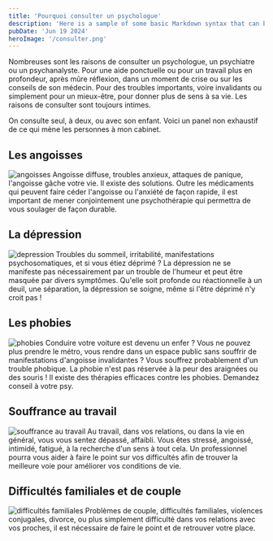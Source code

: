 ```yaml
---
title: 'Pourquoi consulter un psychologue'
description: 'Here is a sample of some basic Markdown syntax that can be used when writing Markdown content in Astro.'
pubDate: 'Jun 19 2024'
heroImage: '/consulter.png'
---
```


Nombreuses sont les raisons de consulter un psychologue, un psychiatre ou un psychanalyste. Pour une aide ponctuelle ou pour un travail plus en profondeur, après mûre réflexion, dans un moment de crise ou sur les conseils de son médecin. Pour des troubles importants, voire invalidants ou simplement pour un mieux-être, pour donner plus de sens à sa vie. Les raisons de consulter sont toujours intimes.

On consulte seul, à deux, ou avec son enfant. Voici un panel non exhaustif de ce qui mène les personnes à mon cabinet.

## Les angoisses

![angoisses](/angoisse.png)
Angoisse diffuse, troubles anxieux, attaques de panique, l'angoisse gâche votre vie. Il existe des solutions. Outre les médicaments qui peuvent faire céder l'angoisse ou l'anxiété de façon rapide, il est important de mener conjointement une psychothérapie qui permettra de vous soulager de façon durable.

## La dépression

![depression](/depression.png)
Troubles du sommeil, irritabilité, manifestations psychosomatiques, et si vous étiez déprimé ? La dépression ne se manifeste pas nécessairement par un trouble de l'humeur et peut être masquée par divers symptômes. Qu'elle soit profonde ou réactionnelle à un deuil, une séparation, la dépression se soigne, même si l'être déprimé n'y croit pas !

## Les phobies

![phobies](/peur.png)
Conduire votre voiture est devenu un enfer ? Vous ne pouvez plus prendre le métro, vous rendre dans un espace public sans souffrir de manifestations d'angoisse invalidantes ? Vous souffrez probablement d'un trouble phobique. La phobie n'est pas réservée à la peur des araignées ou des souris ! Il existe des thérapies efficaces contre les phobies. Demandez conseil à votre psy.

## Souffrance au travail

![souffrance au travail](/detresse.png)
Au travail, dans vos relations, ou dans la vie en général, vous vous sentez dépassé, affaibli. Vous êtes stressé, angoissé, intimidé, fatigué, à la recherche d'un sens à tout cela. Un professionnel pourra vous aider à faire le point sur vos difficultés afin de trouver la meilleure voie pour améliorer vos conditions de vie.

## Difficultés familiales et de couple

![difficultés familiales](/couple.png)
Problèmes de couple, difficultés familiales, violences conjugales, divorce, ou plus simplement difficulté dans vos relations avec vos proches, il est nécessaire de faire le point et de retrouver votre place.